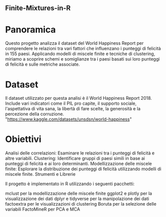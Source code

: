 ## Finite-Mixtures-in-R

# Panoramica
Questo progetto analizza il dataset del World Happiness Report per comprendere le relazioni tra vari fattori che influenzano i punteggi di felicità in 155 paesi. Applicando modelli di miscele finite e tecniche di clustering, miriamo a scoprire schemi e somiglianze tra i paesi basati sui loro punteggi di felicità e sulle metriche associate.

# Dataset
Il dataset utilizzato per questa analisi è il World Happiness Report 2018. Include vari indicatori come il PIL pro capite, il supporto sociale, l'aspettativa di vita sana, la libertà di fare scelte, la generosità e la percezione della corruzione.
"https://www.kaggle.com/datasets/unsdsn/world-happiness"

# Obiettivi
Analisi delle correlazioni: Esaminare le relazioni tra i punteggi di felicità e altre variabili.
Clustering: Identificare gruppi di paesi simili in base ai punteggi di felicità e ai loro determinanti.
Modellizzazione delle miscele finite: Esplorare la distribuzione dei punteggi di felicità utilizzando modelli di miscele finite.
Strumenti e Librerie

Il progetto è implementato in R utilizzando i seguenti pacchetti:

mclust per la modellizzazione delle miscele finite
ggplot2 e plotly per la visualizzazione dei dati
dplyr e tidyverse per la manipolazione dei dati
factoextra per le visualizzazioni di clustering
Boruta per la selezione delle variabili
FactoMineR per PCA e MCA
